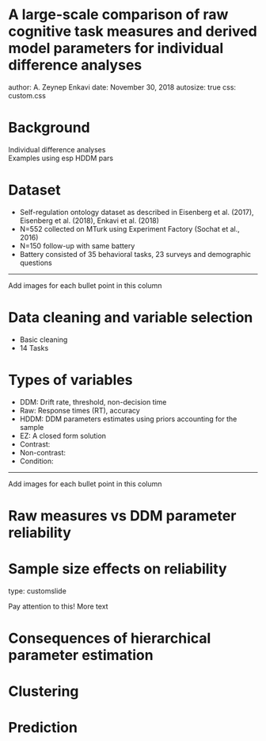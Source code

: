 A large-scale comparison of raw cognitive task measures and derived model parameters for individual difference analyses
========================================================
author: A. Zeynep Enkavi
date: November 30, 2018
autosize: true
css: custom.css

Background
========================================================

Individual difference analyses  
Examples using esp HDDM pars

Dataset
========================================================

- Self-regulation ontology dataset as described in Eisenberg et al. (2017), Eisenberg et al. (2018), Enkavi et al. (2018)
- N=552 collected on MTurk using Experiment Factory (Sochat et al., 2016)
- N=150 follow-up with same battery
- Battery consisted of 35 behavioral tasks, 23 surveys and demographic questions

***

Add images for each bullet point in this column

Data cleaning and variable selection
========================================================

- Basic cleaning
- 14 Tasks 

Types of variables
========================================================

- DDM: Drift rate, threshold, non-decision time  
- Raw: Response times (RT), accuracy  
- HDDM: DDM parameters estimates using priors accounting for the sample  
- EZ: A closed form solution  
- Contrast:  
- Non-contrast:  
- Condition: 

***
Add images for each bullet point in this column

Raw measures vs DDM parameter reliability
========================================================



Sample size effects on reliability
========================================================
type: customslide

<span class="emphasized">Pay attention to this!</span>
More text

Consequences of hierarchical parameter estimation
========================================================

Clustering
========================================================

Prediction
========================================================
